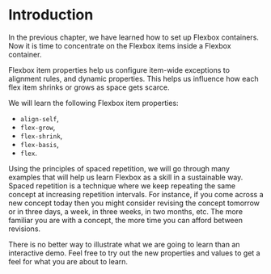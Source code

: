 # Introduction

In the previous chapter, we have learned how to set up Flexbox containers. Now it is time to concentrate on the Flexbox items inside a Flexbox container.

Flexbox item properties help us configure item-wide exceptions to alignment rules, and dynamic properties. This helps us influence how each flex item shrinks or grows as space gets scarce.

We will learn the following Flexbox item properties:

- `align-self`,
- `flex-grow`,
- `flex-shrink`,
- `flex-basis`,
- `flex`.

Using the principles of spaced repetition, we will go through many examples that will help us learn Flexbox as a skill in a sustainable way. Spaced repetition is a technique where we keep repeating the same concept at increasing repetition intervals. For instance, if you come across a new concept today then you might consider revising the concept tomorrow or in three days, a week, in three weeks, in two months, etc. The more familiar you are with a concept, the more time you can afford between revisions.

There is no better way to illustrate what we are going to learn than an interactive demo. Feel free to try out the new properties and values to get a feel for what you are about to learn.

